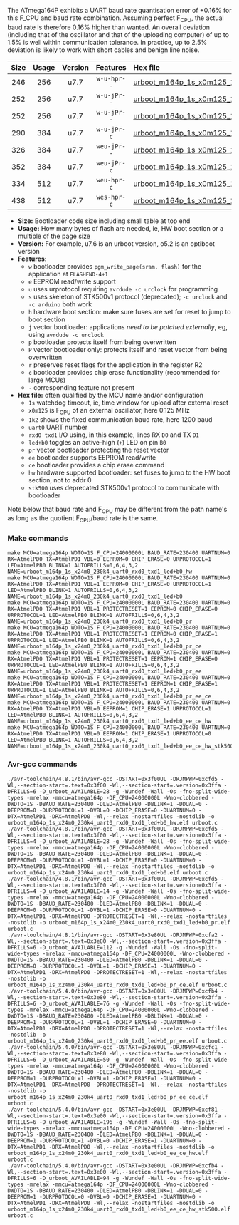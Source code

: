 The ATmega164P exhibits a UART baud rate quantisation error of +0.16% for this F_CPU and baud rate combination. Assuming perfect F<sub>CPU</sub>, the actual baud rate is therefore 0.16% higher than wanted. An overall deviation (including that of the oscillator and that of the uploading computer) of up to 1.5% is well within communication tolerance. In practice, up to 2.5% deviation is likely to work with short cables and benign line noise.

|Size|Usage|Version|Features|Hex file|
|:-:|:-:|:-:|:-:|:--|
|246|256|u7.7|`w-u-hpr--`|[urboot_m164p_1s_x0m125_1k2_uart0_rxd0_txd1_led+b0_hw.hex](https://raw.githubusercontent.com/stefanrueger/urboot.hex/main/mcus/atmega164p/watchdog_1_s/external_oscillator/%2B0m125000_hz/%2B%2B%2B1k2_baud/uart0_rxd0_txd1/led%2Bb0/urboot_m164p_1s_x0m125_1k2_uart0_rxd0_txd1_led%2Bb0_hw.hex)|
|252|256|u7.7|`w-u-jPr--`|[urboot_m164p_1s_x0m125_1k2_uart0_rxd0_txd1_led+b0.hex](https://raw.githubusercontent.com/stefanrueger/urboot.hex/main/mcus/atmega164p/watchdog_1_s/external_oscillator/%2B0m125000_hz/%2B%2B%2B1k2_baud/uart0_rxd0_txd1/led%2Bb0/urboot_m164p_1s_x0m125_1k2_uart0_rxd0_txd1_led%2Bb0.hex)|
|252|256|u7.7|`w-u-jPr--`|[urboot_m164p_1s_x0m125_1k2_uart0_rxd0_txd1_led+b0_pr.hex](https://raw.githubusercontent.com/stefanrueger/urboot.hex/main/mcus/atmega164p/watchdog_1_s/external_oscillator/%2B0m125000_hz/%2B%2B%2B1k2_baud/uart0_rxd0_txd1/led%2Bb0/urboot_m164p_1s_x0m125_1k2_uart0_rxd0_txd1_led%2Bb0_pr.hex)|
|290|384|u7.7|`w-u-jPr-c`|[urboot_m164p_1s_x0m125_1k2_uart0_rxd0_txd1_led+b0_pr_ce.hex](https://raw.githubusercontent.com/stefanrueger/urboot.hex/main/mcus/atmega164p/watchdog_1_s/external_oscillator/%2B0m125000_hz/%2B%2B%2B1k2_baud/uart0_rxd0_txd1/led%2Bb0/urboot_m164p_1s_x0m125_1k2_uart0_rxd0_txd1_led%2Bb0_pr_ce.hex)|
|326|384|u7.7|`weu-jPr--`|[urboot_m164p_1s_x0m125_1k2_uart0_rxd0_txd1_led+b0_pr_ee.hex](https://raw.githubusercontent.com/stefanrueger/urboot.hex/main/mcus/atmega164p/watchdog_1_s/external_oscillator/%2B0m125000_hz/%2B%2B%2B1k2_baud/uart0_rxd0_txd1/led%2Bb0/urboot_m164p_1s_x0m125_1k2_uart0_rxd0_txd1_led%2Bb0_pr_ee.hex)|
|352|384|u7.7|`weu-jPr-c`|[urboot_m164p_1s_x0m125_1k2_uart0_rxd0_txd1_led+b0_pr_ee_ce.hex](https://raw.githubusercontent.com/stefanrueger/urboot.hex/main/mcus/atmega164p/watchdog_1_s/external_oscillator/%2B0m125000_hz/%2B%2B%2B1k2_baud/uart0_rxd0_txd1/led%2Bb0/urboot_m164p_1s_x0m125_1k2_uart0_rxd0_txd1_led%2Bb0_pr_ee_ce.hex)|
|334|512|u7.7|`weu-hpr-c`|[urboot_m164p_1s_x0m125_1k2_uart0_rxd0_txd1_led+b0_ee_ce_hw.hex](https://raw.githubusercontent.com/stefanrueger/urboot.hex/main/mcus/atmega164p/watchdog_1_s/external_oscillator/%2B0m125000_hz/%2B%2B%2B1k2_baud/uart0_rxd0_txd1/led%2Bb0/urboot_m164p_1s_x0m125_1k2_uart0_rxd0_txd1_led%2Bb0_ee_ce_hw.hex)|
|438|512|u7.7|`wes-hpr-c`|[urboot_m164p_1s_x0m125_1k2_uart0_rxd0_txd1_led+b0_ee_ce_hw_stk500.hex](https://raw.githubusercontent.com/stefanrueger/urboot.hex/main/mcus/atmega164p/watchdog_1_s/external_oscillator/%2B0m125000_hz/%2B%2B%2B1k2_baud/uart0_rxd0_txd1/led%2Bb0/urboot_m164p_1s_x0m125_1k2_uart0_rxd0_txd1_led%2Bb0_ee_ce_hw_stk500.hex)|

- **Size:** Bootloader code size including small table at top end
- **Usage:** How many bytes of flash are needed, ie, HW boot section or a multiple of the page size
- **Version:** For example, u7.6 is an urboot version, o5.2 is an optiboot version
- **Features:**
  + `w` bootloader provides `pgm_write_page(sram, flash)` for the application at `FLASHEND-4+1`
  + `e` EEPROM read/write support
  + `u` uses urprotocol requiring `avrdude -c urclock` for programming
  + `s` uses skeleton of STK500v1 protocol (deprecated); `-c urclock` and `-c arduino` both work
  + `h` hardware boot section: make sure fuses are set for reset to jump to boot section
  + `j` vector bootloader: applications *need to be patched externally*, eg, using `avrdude -c urclock`
  + `p` bootloader protects itself from being overwritten
  + `P` vector bootloader only: protects itself and reset vector from being overwritten
  + `r` preserves reset flags for the application in the register R2
  + `c` bootloader provides chip erase functionality (recommended for large MCUs)
  + `-` corresponding feature not present
- **Hex file:** often qualified by the MCU name and/or configuration
  + `1s` watchdog timeout, ie, time window for upload after external reset
  + `x0m125` is F<sub>CPU</sub> of an external oscillator, here 0.125 MHz
  + `1k2` shows the fixed communication baud rate, here 1200 baud
  + `uart0` UART number
  + `rxd0 txd1` I/O using, in this example, lines RX `D0` and TX `D1`
  + `led+b0` toggles an active-high (`+`) LED on pin `B0`
  + `pr` vector bootloader protecting the reset vector
  + `ee` bootloader supports EEPROM read/write
  + `ce` bootloader provides a chip erase command
  + `hw` hardware supported bootloader: set fuses to jump to the HW boot section, not to addr 0
  + `stk500` uses deprecated STK500v1 protocol to communicate with bootloader


Note below that baud rate and F<sub>CPU</sub> may be different from the path name's as long as the quotient F<sub>CPU</sub>/baud rate is the same.

### Make commands
```
make MCU=atmega164p WDTO=1S F_CPU=24000000L BAUD_RATE=230400 UARTNUM=0 RX=AtmelPD0 TX=AtmelPD1 VBL=0 EEPROM=0 CHIP_ERASE=0 URPROTOCOL=1 LED=AtmelPB0 BLINK=1 AUTOFRILLS=0,6,4,3,2 NAME=urboot_m164p_1s_x24m0_230k4_uart0_rxd0_txd1_led+b0_hw
make MCU=atmega164p WDTO=1S F_CPU=24000000L BAUD_RATE=230400 UARTNUM=0 RX=AtmelPD0 TX=AtmelPD1 VBL=1 EEPROM=0 CHIP_ERASE=0 URPROTOCOL=1 LED=AtmelPB0 BLINK=1 AUTOFRILLS=0,6,4,3,2 NAME=urboot_m164p_1s_x24m0_230k4_uart0_rxd0_txd1_led+b0
make MCU=atmega164p WDTO=1S F_CPU=24000000L BAUD_RATE=230400 UARTNUM=0 RX=AtmelPD0 TX=AtmelPD1 VBL=1 PROTECTRESET=1 EEPROM=0 CHIP_ERASE=0 URPROTOCOL=1 LED=AtmelPB0 BLINK=1 AUTOFRILLS=0,6,4,3,2 NAME=urboot_m164p_1s_x24m0_230k4_uart0_rxd0_txd1_led+b0_pr
make MCU=atmega164p WDTO=1S F_CPU=24000000L BAUD_RATE=230400 UARTNUM=0 RX=AtmelPD0 TX=AtmelPD1 VBL=1 PROTECTRESET=1 EEPROM=0 CHIP_ERASE=1 URPROTOCOL=1 LED=AtmelPB0 BLINK=1 AUTOFRILLS=0,6,4,3,2 NAME=urboot_m164p_1s_x24m0_230k4_uart0_rxd0_txd1_led+b0_pr_ce
make MCU=atmega164p WDTO=1S F_CPU=24000000L BAUD_RATE=230400 UARTNUM=0 RX=AtmelPD0 TX=AtmelPD1 VBL=1 PROTECTRESET=1 EEPROM=1 CHIP_ERASE=0 URPROTOCOL=1 LED=AtmelPB0 BLINK=1 AUTOFRILLS=0,6,4,3,2 NAME=urboot_m164p_1s_x24m0_230k4_uart0_rxd0_txd1_led+b0_pr_ee
make MCU=atmega164p WDTO=1S F_CPU=24000000L BAUD_RATE=230400 UARTNUM=0 RX=AtmelPD0 TX=AtmelPD1 VBL=1 PROTECTRESET=1 EEPROM=1 CHIP_ERASE=1 URPROTOCOL=1 LED=AtmelPB0 BLINK=1 AUTOFRILLS=0,6,4,3,2 NAME=urboot_m164p_1s_x24m0_230k4_uart0_rxd0_txd1_led+b0_pr_ee_ce
make MCU=atmega164p WDTO=1S F_CPU=24000000L BAUD_RATE=230400 UARTNUM=0 RX=AtmelPD0 TX=AtmelPD1 VBL=0 EEPROM=1 CHIP_ERASE=1 URPROTOCOL=1 LED=AtmelPB0 BLINK=1 AUTOFRILLS=0,6,4,3,2 NAME=urboot_m164p_1s_x24m0_230k4_uart0_rxd0_txd1_led+b0_ee_ce_hw
make MCU=atmega164p WDTO=1S F_CPU=24000000L BAUD_RATE=230400 UARTNUM=0 RX=AtmelPD0 TX=AtmelPD1 VBL=0 EEPROM=1 CHIP_ERASE=1 URPROTOCOL=0 LED=AtmelPB0 BLINK=1 AUTOFRILLS=0,6,4,3,2 NAME=urboot_m164p_1s_x24m0_230k4_uart0_rxd0_txd1_led+b0_ee_ce_hw_stk500
```

### Avr-gcc commands
```
./avr-toolchain/4.8.1/bin/avr-gcc -DSTART=0x3f00UL -DRJMPWP=0xcfd5 -Wl,--section-start=.text=0x3f00 -Wl,--section-start=.version=0x3ffa -DFRILLS=6 -D_urboot_AVAILABLE=28 -g -Wundef -Wall -Os -fno-split-wide-types -mrelax -mmcu=atmega164p -DF_CPU=24000000L -Wno-clobbered -DWDTO=1S -DBAUD_RATE=230400 -DLED=AtmelPB0 -DBLINK=1 -DDUAL=0 -DEEPROM=0 -DURPROTOCOL=1 -DVBL=0 -DCHIP_ERASE=0 -DUARTNUM=0 -DTX=AtmelPD1 -DRX=AtmelPD0 -Wl,--relax -nostartfiles -nostdlib -o urboot_m164p_1s_x24m0_230k4_uart0_rxd0_txd1_led+b0_hw.elf urboot.c
./avr-toolchain/4.8.1/bin/avr-gcc -DSTART=0x3f00UL -DRJMPWP=0xcfd5 -Wl,--section-start=.text=0x3f00 -Wl,--section-start=.version=0x3ffa -DFRILLS=4 -D_urboot_AVAILABLE=28 -g -Wundef -Wall -Os -fno-split-wide-types -mrelax -mmcu=atmega164p -DF_CPU=24000000L -Wno-clobbered -DWDTO=1S -DBAUD_RATE=230400 -DLED=AtmelPB0 -DBLINK=1 -DDUAL=0 -DEEPROM=0 -DURPROTOCOL=1 -DVBL=1 -DCHIP_ERASE=0 -DUARTNUM=0 -DTX=AtmelPD1 -DRX=AtmelPD0 -Wl,--relax -nostartfiles -nostdlib -o urboot_m164p_1s_x24m0_230k4_uart0_rxd0_txd1_led+b0.elf urboot.c
./avr-toolchain/4.8.1/bin/avr-gcc -DSTART=0x3f00UL -DRJMPWP=0xcfd5 -Wl,--section-start=.text=0x3f00 -Wl,--section-start=.version=0x3ffa -DFRILLS=4 -D_urboot_AVAILABLE=14 -g -Wundef -Wall -Os -fno-split-wide-types -mrelax -mmcu=atmega164p -DF_CPU=24000000L -Wno-clobbered -DWDTO=1S -DBAUD_RATE=230400 -DLED=AtmelPB0 -DBLINK=1 -DDUAL=0 -DEEPROM=0 -DURPROTOCOL=1 -DVBL=1 -DCHIP_ERASE=0 -DUARTNUM=0 -DTX=AtmelPD1 -DRX=AtmelPD0 -DPROTECTRESET=1 -Wl,--relax -nostartfiles -nostdlib -o urboot_m164p_1s_x24m0_230k4_uart0_rxd0_txd1_led+b0_pr.elf urboot.c
./avr-toolchain/4.8.1/bin/avr-gcc -DSTART=0x3e80UL -DRJMPWP=0xcfa2 -Wl,--section-start=.text=0x3e80 -Wl,--section-start=.version=0x3ffa -DFRILLS=6 -D_urboot_AVAILABLE=112 -g -Wundef -Wall -Os -fno-split-wide-types -mrelax -mmcu=atmega164p -DF_CPU=24000000L -Wno-clobbered -DWDTO=1S -DBAUD_RATE=230400 -DLED=AtmelPB0 -DBLINK=1 -DDUAL=0 -DEEPROM=0 -DURPROTOCOL=1 -DVBL=1 -DCHIP_ERASE=1 -DUARTNUM=0 -DTX=AtmelPD1 -DRX=AtmelPD0 -DPROTECTRESET=1 -Wl,--relax -nostartfiles -nostdlib -o urboot_m164p_1s_x24m0_230k4_uart0_rxd0_txd1_led+b0_pr_ce.elf urboot.c
./avr-toolchain/5.4.0/bin/avr-gcc -DSTART=0x3e80UL -DRJMPWP=0xcfb4 -Wl,--section-start=.text=0x3e80 -Wl,--section-start=.version=0x3ffa -DFRILLS=6 -D_urboot_AVAILABLE=76 -g -Wundef -Wall -Os -fno-split-wide-types -mrelax -mmcu=atmega164p -DF_CPU=24000000L -Wno-clobbered -DWDTO=1S -DBAUD_RATE=230400 -DLED=AtmelPB0 -DBLINK=1 -DDUAL=0 -DEEPROM=1 -DURPROTOCOL=1 -DVBL=1 -DCHIP_ERASE=0 -DUARTNUM=0 -DTX=AtmelPD1 -DRX=AtmelPD0 -DPROTECTRESET=1 -Wl,--relax -nostartfiles -nostdlib -o urboot_m164p_1s_x24m0_230k4_uart0_rxd0_txd1_led+b0_pr_ee.elf urboot.c
./avr-toolchain/5.4.0/bin/avr-gcc -DSTART=0x3e80UL -DRJMPWP=0xcfc1 -Wl,--section-start=.text=0x3e80 -Wl,--section-start=.version=0x3ffa -DFRILLS=6 -D_urboot_AVAILABLE=50 -g -Wundef -Wall -Os -fno-split-wide-types -mrelax -mmcu=atmega164p -DF_CPU=24000000L -Wno-clobbered -DWDTO=1S -DBAUD_RATE=230400 -DLED=AtmelPB0 -DBLINK=1 -DDUAL=0 -DEEPROM=1 -DURPROTOCOL=1 -DVBL=1 -DCHIP_ERASE=1 -DUARTNUM=0 -DTX=AtmelPD1 -DRX=AtmelPD0 -DPROTECTRESET=1 -Wl,--relax -nostartfiles -nostdlib -o urboot_m164p_1s_x24m0_230k4_uart0_rxd0_txd1_led+b0_pr_ee_ce.elf urboot.c
./avr-toolchain/5.4.0/bin/avr-gcc -DSTART=0x3e00UL -DRJMPWP=0xcf81 -Wl,--section-start=.text=0x3e00 -Wl,--section-start=.version=0x3ffa -DFRILLS=6 -D_urboot_AVAILABLE=196 -g -Wundef -Wall -Os -fno-split-wide-types -mrelax -mmcu=atmega164p -DF_CPU=24000000L -Wno-clobbered -DWDTO=1S -DBAUD_RATE=230400 -DLED=AtmelPB0 -DBLINK=1 -DDUAL=0 -DEEPROM=1 -DURPROTOCOL=1 -DVBL=0 -DCHIP_ERASE=1 -DUARTNUM=0 -DTX=AtmelPD1 -DRX=AtmelPD0 -Wl,--relax -nostartfiles -nostdlib -o urboot_m164p_1s_x24m0_230k4_uart0_rxd0_txd1_led+b0_ee_ce_hw.elf urboot.c
./avr-toolchain/5.4.0/bin/avr-gcc -DSTART=0x3e00UL -DRJMPWP=0xcfb4 -Wl,--section-start=.text=0x3e00 -Wl,--section-start=.version=0x3ffa -DFRILLS=6 -D_urboot_AVAILABLE=94 -g -Wundef -Wall -Os -fno-split-wide-types -mrelax -mmcu=atmega164p -DF_CPU=24000000L -Wno-clobbered -DWDTO=1S -DBAUD_RATE=230400 -DLED=AtmelPB0 -DBLINK=1 -DDUAL=0 -DEEPROM=1 -DURPROTOCOL=0 -DVBL=0 -DCHIP_ERASE=1 -DUARTNUM=0 -DTX=AtmelPD1 -DRX=AtmelPD0 -Wl,--relax -nostartfiles -nostdlib -o urboot_m164p_1s_x24m0_230k4_uart0_rxd0_txd1_led+b0_ee_ce_hw_stk500.elf urboot.c
```

